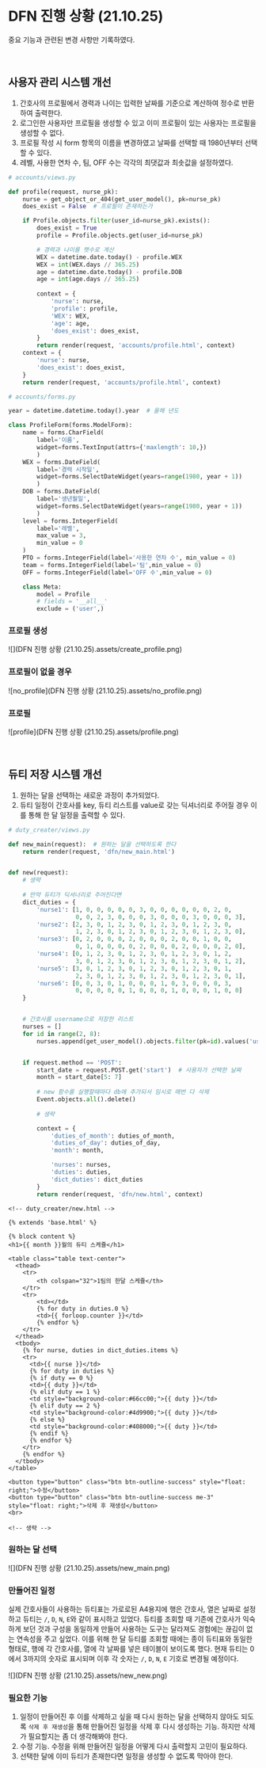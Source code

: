 # DFN 진행 상황 (21.10.25)

중요 기능과 관련된 변경 사항만 기록하였다.

<br>

## 사용자 관리 시스템 개선

1. 간호사의 프로필에서 경력과 나이는 입력한 날짜를 기준으로 계산하여 정수로 반환하여 출력한다.
2. 로그인한 사용자만 프로필을 생성할 수 있고 이미 프로필이 있는 사용자는 프로필을 생성할 수 없다.
3. 프로필 작성 시 form 항목의 이름을 변경하였고 날짜를 선택할 때 1980년부터 선택할 수 있다.
4. 레벨, 사용한 연차 수, 팀, OFF 수는 각각의 최댓값과 최솟값을 설정하였다. 

```python
# accounts/views.py

def profile(request, nurse_pk):
    nurse = get_object_or_404(get_user_model(), pk=nurse_pk)
    does_exist = False  # 프로필이 존재하는가

    if Profile.objects.filter(user_id=nurse_pk).exists():
        does_exist = True
        profile = Profile.objects.get(user_id=nurse_pk)

        # 경력과 나이를 햇수로 계산
        WEX = datetime.date.today() - profile.WEX 
        WEX = int(WEX.days // 365.25)
        age = datetime.date.today() - profile.DOB
        age = int(age.days // 365.25)
 
        context = {
            'nurse': nurse,
            'profile': profile,
            'WEX': WEX,
            'age': age,
            'does_exist': does_exist,
        }
        return render(request, 'accounts/profile.html', context)
    context = {
        'nurse': nurse,
        'does_exist': does_exist,
    }
    return render(request, 'accounts/profile.html', context)
```

```python
# accounts/forms.py

year = datetime.datetime.today().year  # 올해 년도

class ProfileForm(forms.ModelForm):
    name = forms.CharField(
        label='이름',
        widget=forms.TextInput(attrs={'maxlength': 10,})
    	)
    WEX = forms.DateField(
        label='경력 시작일',
        widget=forms.SelectDateWidget(years=range(1980, year + 1))
        )
    DOB = forms.DateField(
        label='생년월일',
        widget=forms.SelectDateWidget(years=range(1980, year + 1))
        )
    level = forms.IntegerField(
        label='레벨',
        max_value = 3,
        min_value = 0
    )
    PTO = forms.IntegerField(label='사용한 연차 수', min_value = 0)
    team = forms.IntegerField(label='팀',min_value = 0)
    OFF = forms.IntegerField(label='OFF 수',min_value = 0)

    class Meta:
        model = Profile
        # fields = '__all__'
        exclude = ('user',)
```

### 프로필 생성

![](DFN 진행 상황 (21.10.25).assets/create_profile.png)

### 프로필이 없을 경우

![no_profile](DFN 진행 상황 (21.10.25).assets/no_profile.png)

### 프로필

![profile](DFN 진행 상황 (21.10.25).assets/profile.png)

<br>

## 듀티 저장 시스템 개선

1. 원하는 달을 선택하는 새로운 과정이 추가되었다. 
2. 듀티 일정이 간호사를 key, 듀티 리스트를 value로 갖는 딕셔너리로 주어질 경우 이를 통해 한 달 일정을 출력할 수 있다.

```python
# duty_creater/views.py

def new_main(request):  # 원하는 달을 선택하도록 한다
    return render(request, 'dfn/new_main.html') 


def new(request):
    # 생략
    
    # 만약 듀티가 딕셔너리로 주어진다면
    dict_duties = {
        'nurse1': [1, 0, 0, 0, 0, 0, 3, 0, 0, 0, 0, 0, 0, 2, 0, 
                   0, 0, 2, 3, 0, 0, 0, 3, 0, 0, 0, 3, 0, 0, 0, 3], 
        'nurse2': [2, 3, 0, 1, 2, 3, 0, 1, 2, 3, 0, 1, 2, 3, 0, 
                   1, 2, 3, 0, 1, 2, 3, 0, 1, 2, 3, 0, 1, 2, 3, 0], 
        'nurse3': [0, 2, 0, 0, 0, 2, 0, 0, 0, 2, 0, 0, 1, 0, 0, 
                   0, 1, 0, 0, 0, 0, 2, 0, 0, 0, 2, 0, 0, 0, 2, 0], 
        'nurse4': [0, 1, 2, 3, 0, 1, 2, 3, 0, 1, 2, 3, 0, 1, 2, 
                   3, 0, 1, 2, 3, 0, 1, 2, 3, 0, 1, 2, 3, 0, 1, 2], 
        'nurse5': [3, 0, 1, 2, 3, 0, 1, 2, 3, 0, 1, 2, 3, 0, 1, 
                   2, 3, 0, 1, 2, 3, 0, 1, 2, 3, 0, 1, 2, 3, 0, 1], 
        'nurse6': [0, 0, 3, 0, 1, 0, 0, 0, 1, 0, 3, 0, 0, 0, 3, 
                   0, 0, 0, 0, 0, 1, 0, 0, 0, 1, 0, 0, 0, 1, 0, 0]
    }


    # 간호사를 username으로 저장한 리스트
    nurses = []
    for id in range(2, 8):
        nurses.append(get_user_model().objects.filter(pk=id).values('username')[0]['username'])


    if request.method == 'POST':
        start_date = request.POST.get('start')  # 사용자가 선택한 날짜
        month = start_date[5: 7] 
		
        # new 함수를 실행할때마다 db에 추가되서 임시로 매번 다 삭제
        Event.objects.all().delete()  
        
        # 생략

        context = {
            'duties_of_month': duties_of_month,
            'duties_of_day': duties_of_day,
            'month': month,

            'nurses': nurses,
            'duties': duties,
            'dict_duties': dict_duties
        }
        return render(request, 'dfn/new.html', context)
```

```django
<!-- duty_creater/new.html -->

{% extends 'base.html' %}

{% block content %}
<h1>{{ month }}월의 듀티 스케쥴</h1>

<table class="table text-center">
  <thead>
    <tr>
        <th colspan="32">1팀의 한달 스케쥴</th>
    </tr>
    <tr>
        <td></td>
        {% for duty in duties.0 %}
        <td>{{ forloop.counter }}</td>
        {% endfor %}
    </tr>
  </thead>
  <tbody>
    {% for nurse, duties in dict_duties.items %}
    <tr>
      <td>{{ nurse }}</td>
      {% for duty in duties %}
      {% if duty == 0 %}
      <td>{{ duty }}</td>
      {% elif duty == 1 %}
      <td style="background-color:#66cc00;">{{ duty }}</td>
      {% elif duty == 2 %}
      <td style="background-color:#4d9900;">{{ duty }}</td>
      {% else %}
      <td style="background-color:#408000;">{{ duty }}</td>
      {% endif %}
      {% endfor %}
    </tr>
    {% endfor %}
  </tbody>
</table>

<button type="button" class="btn btn-outline-success" style="float: right;">수정</button>
<button type="button" class="btn btn-outline-success me-3" style="float: right;">삭제 후 재생성</button>
<br>

<!-- 생략 -->
```

### 원하는 달 선택

![](DFN 진행 상황 (21.10.25).assets/new_main.png)

### 만들어진 일정

실제 간호사들이 사용하는 듀티표는 가로로된 A4용지에 행은 간호사, 열은 날짜로 설정하고 듀티는 `/`, `D`, `N`, `E`와 같이 표시하고 있었다. 듀티를 조회할 때 기존에 간호사가 익숙하게 보던 것과 구성을 동일하게 만들어 사용하는 도구는 달라져도 경험에는 끊김이 없는 연속성을 주고 싶었다. 이를 위해 한 달 듀티를 조회할 때에는 종이 듀티표와 동일한 형태로, 행에 각 간호사를, 열에 각 날짜를 넣은 테이블이 보이도록 했다. 현재 듀티는 0에서 3까지의 숫자로 표시되며 이후 각 숫자는 `/`, `D`, `N`, `E`  기호로 변경될 예정이다.

![](DFN 진행 상황 (21.10.25).assets/new_new.png)

### 필요한 기능

1. 일정이 만들어진 후 이를 삭제하고 싶을 때 다시 원하는 달을 선택하지 않아도 되도록 `삭제 후 재생성`을 통해 만들어진 일정을 삭제 후 다시 생성하는 기능. 하지만 삭제가 필요할지는 좀 더 생각해봐야 한다.
2. 수정 기능. 수정을 위해 만들어진 일정을 어떻게 다시 출력할지 고민이 필요하다.
3. 선택한 달에 이미 듀티가 존재한다면 일정을 생성할 수 없도록 막아야 한다.

